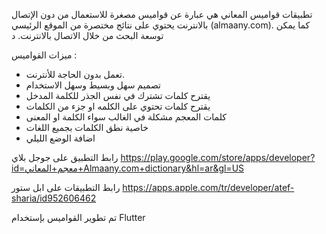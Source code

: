 تطبيقات  قواميس المعاني هي عبارة عن قواميس مصغرة للاستعمال من دون الإتصال بالانترنت يحتوي على نتائج مختصرة من الموقع الرئيسي (almaany.com).  كما يمكن توسعة البحث من خلال الاتصال بالانترنت. د

ميزات القواميس :
-  تعمل بدون الحاجة للأنترنت.
- تصميم سهل وبسيط وسهل الاستخدام
- يقترح كلمات تشترك في نفس الجذر للكلمة المدخل
- يقترح كلمات تحتوي على الكلمه او جزء من الكلمات
- كلمات المعجم مشكلة في الغالب سواء الكلمة او المعنى
- خاصية نطق الكلمات بجميع اللغات
- اضافة الوضع الليلي



 رابط التطبيق على جوجل بلاي
https://play.google.com/store/apps/developer?id=معجم+المعاني+Almaany.com+dictionary&hl=ar&gl=US

رابط التطبيقات على ابل ستور 
https://apps.apple.com/tr/developer/atef-sharia/id952606462


تم تطوير القواميس بإستخدام Flutter
